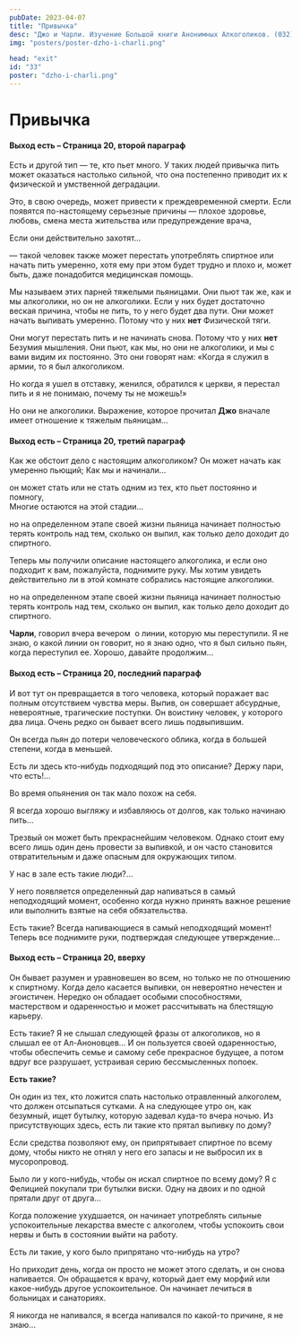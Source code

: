```yaml
---
pubDate: 2023-04-07
title: "Привычка"
desc: "Джо и Чарли. Изучение Большой книги Анонимных Алкоголиков. (032)"
img: "posters/poster-dzho-i-charli.png"

head: "exit"
id: "33"
poster: "dzho-i-charli.png"
---
```


# Привычка

#### Выход есть – Страница 20, второй параграф

Есть и другой тип — те, кто пьет много. У таких людей привычка пить может оказаться настолько сильной, что она постепенно приводит их к физической и умственной деградации.

Это, в свою очередь, может привести к преждевременной смерти. Если появятся по-настоящему серьезные причины — плохое здоровье, любовь, смена места жительства или предупреждение врача,

Если они действительно захотят…

— такой человек также может перестать употреблять спиртное или начать пить умеренно, хотя ему при этом будет трудно и плохо и, может быть, даже понадобится медицинская помощь.

Мы называем этих парней тяжелыми пьяницами. Они пьют так же, как и мы алкоголики, но он не алкоголики. Если у них будет достаточно веская причина, чтобы не пить, то у него будет два пути. Они может начать выпивать умеренно. Потому что у них **нет** Физической тяги.

Они могут перестать пить и не начинать снова. Потому что у них **нет** Безумия мышления. Они пьют, как мы, но они не алкоголики, и мы с вами видим их постоянно. Это они говорят нам: «Когда я служил в армии, то я был алкоголиком.

Но когда я ушел в отставку, женился, обратился к церкви, я перестал пить и я не понимаю, почему ты не можешь!»

Но они не алкоголики. Выражение, которое прочитал **Джо** вначале имеет отношение к тяжелым пьяницам…

#### Выход есть – Страница 20, третий параграф

Как же обстоит дело с настоящим алкоголиком? Он может начать как умеренно пьющий;
Как мы и начинали…

он может стать или не стать одним из тех, кто пьет постоянно и помногу, <br>
Многие остаются на этой стадии…

но на определенном этапе своей жизни пьяница начинает полностью терять контроль над тем, сколько он выпил, как только дело доходит до спиртного.

Теперь мы получили описание настоящего алкоголика, и если оно подходит к вам, пожалуйста, поднимите руку. Мы хотим увидеть действительно ли в этой комнате собрались настоящие алкоголики.

но на определенном этапе своей жизни пьяница начинает полностью терять контроль над тем, сколько он выпил, как только дело доходит до спиртного.

**Чарли**, говорил вчера вечером  о линии, которую мы переступили. Я не знаю, о какой линии он говорит, но я знаю одно, что я был сильно пьян, когда переступил ее. Хорошо, давайте продолжим…

#### Выход есть – Страница 20, последний параграф

И вот тут он превращается в того человека, который поражает вас полным отсутствием чувства меры. Выпив, он совершает абсурдные, невероятные, трагические поступки. Он воистину человек, у которого два лица. Очень редко он бывает всего лишь подвыпившим.

Он всегда пьян до потери человеческого облика, когда в большей степени, когда в меньшей.

Есть ли здесь кто-нибудь подходящий под это описание? Держу пари, что есть!…

Во время опьянения он так мало похож на себя.

Я всегда хорошо выгляжу и избавляюсь от долгов, как только начинаю пить...

Трезвый он может быть прекраснейшим человеком. Однако стоит ему всего лишь один день провести за выпивкой, и он часто становится отвратительным и даже опасным для окружающих типом.

У нас в зале есть такие люди?…

У него появляется определенный дар напиваться в самый неподходящий момент, особенно когда нужно принять важное решение или выполнить взятые на себя обязательства.

Есть такие? Всегда напивающиеся в самый неподходящий момент! Теперь все поднимите руки, подтверждая следующее утверждение…

#### Выход есть – Страница 20, вверху

Он бывает разумен и уравновешен во всем, но только не по отношению к спиртному. Когда дело касается выпивки, он невероятно нечестен и эгоистичен. Нередко он обладает особыми способностями, мастерством и одаренностью и может рассчитывать на блестящую карьеру.

Есть такие? Я не слышал следующей фразы от алкоголиков, но я слышал ее от Ал-Аноновцев…
И он пользуется своей одаренностью, чтобы обеспечить семье и самому себе прекрасное будущее, а потом вдруг все разрушает, устраивая серию бессмысленных попоек.

**Есть такие?**

Он один из тех, кто ложится спать настолько отравленный алкоголем, что должен отсыпаться сутками. А на следующее утро он, как безумный, ищет бутылку, которую задевал куда-то вчера ночью.
Из присутствующих здесь, есть ли такие кто прятал выпивку по дому?

Если средства позволяют ему, он припрятывает спиртное по всему дому, чтобы никто не отнял у него его запасы и не выбросил их в мусоропровод.

Было ли у кого-нибудь, чтобы он искал спиртное по всему дому? Я с Фелицией покупали три бутылки виски. Одну на двоих и по одной прятали друг от друга…

Когда положение ухудшается, он начинает употреблять сильные успокоительные лекарства вместе с алкоголем, чтобы успокоить свои нервы и быть в состоянии выйти на работу.

Есть ли такие, у кого было припрятано что-нибудь на утро?

Но приходит день, когда он просто не может этого сделать, и он снова напивается. Он обращается к врачу, который дает ему морфий или какое-нибудь другое успокоительное.
Он начинает лечиться в больницах и санаториях.

Я никогда не напивался, я всегда напивался по какой-то причине, я не знаю...
